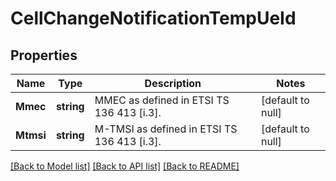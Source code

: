 # CellChangeNotificationTempUeId

## Properties
Name | Type | Description | Notes
------------ | ------------- | ------------- | -------------
**Mmec** | **string** | MMEC as defined in ETSI TS 136 413 [i.3]. | [default to null]
**Mtmsi** | **string** | M-TMSI as defined in ETSI TS 136 413 [i.3]. | [default to null]

[[Back to Model list]](../README.md#documentation-for-models) [[Back to API list]](../README.md#documentation-for-api-endpoints) [[Back to README]](../README.md)


